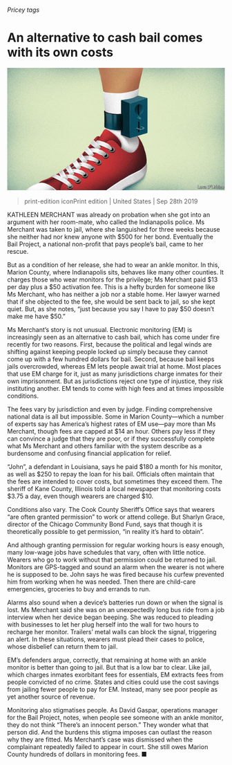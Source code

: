 ###### Pricey tags

# An alternative to cash bail comes with its own costs 

![image](images/20190928_USD002_0.jpg) 

> print-edition iconPrint edition | United States | Sep 28th 2019 

KATHLEEN MERCHANT was already on probation when she got into an argument with her room-mate, who called the Indianapolis police. Ms Merchant was taken to jail, where she languished for three weeks because she neither had nor knew anyone with $500 for her bond. Eventually the Bail Project, a national non-profit that pays people’s bail, came to her rescue. 

But as a condition of her release, she had to wear an ankle monitor. In this, Marion County, where Indianapolis sits, behaves like many other counties. It charges those who wear monitors for the privilege; Ms Merchant paid $13 per day plus a $50 activation fee. This is a hefty burden for someone like Ms Merchant, who has neither a job nor a stable home. Her lawyer warned that if she objected to the fee, she would be sent back to jail, so she kept quiet. But, as she notes, “just because you say I have to pay $50 doesn’t make me have $50.” 

Ms Merchant’s story is not unusual. Electronic monitoring (EM) is increasingly seen as an alternative to cash bail, which has come under fire recently for two reasons. First, because the political and legal winds are shifting against keeping people locked up simply because they cannot come up with a few hundred dollars for bail. Second, because bail keeps jails overcrowded, whereas EM lets people await trial at home. Most places that use EM charge for it, just as many jurisdictions charge inmates for their own imprisonment. But as jurisdictions reject one type of injustice, they risk instituting another. EM tends to come with high fees and at times impossible conditions. 

The fees vary by jurisdiction and even by judge. Finding comprehensive national data is all but impossible. Some in Marion County—which a number of experts say has America’s highest rates of EM use—pay more than Ms Merchant, though fees are capped at $14 an hour. Others pay less if they can convince a judge that they are poor, or if they successfully complete what Ms Merchant and others familiar with the system describe as a burdensome and confusing financial application for relief. 

“John”, a defendant in Louisiana, says he paid $180 a month for his monitor, as well as $250 to repay the loan for his bail. Officials often maintain that the fees are intended to cover costs, but sometimes they exceed them. The sheriff of Kane County, Illinois told a local newspaper that monitoring costs $3.75 a day, even though wearers are charged $10. 

Conditions also vary. The Cook County Sheriff’s Office says that wearers “are often granted permission” to work or attend college. But Sharlyn Grace, director of the Chicago Community Bond Fund, says that though it is theoretically possible to get permission, “in reality it’s hard to obtain”. 

And although granting permission for regular working hours is easy enough, many low-wage jobs have schedules that vary, often with little notice. Wearers who go to work without that permission could be returned to jail. Monitors are GPS-tagged and sound an alarm when the wearer is not where he is supposed to be. John says he was fired because his curfew prevented him from working when he was needed. Then there are child-care emergencies, groceries to buy and errands to run. 

Alarms also sound when a device’s batteries run down or when the signal is lost. Ms Merchant said she was on an unexpectedly long bus ride from a job interview when her device began beeping. She was reduced to pleading with businesses to let her plug herself into the wall for two hours to recharge her monitor. Trailers’ metal walls can block the signal, triggering an alert. In these situations, wearers must plead their cases to police, whose disbelief can return them to jail. 

EM’s defenders argue, correctly, that remaining at home with an ankle monitor is better than going to jail. But that is a low bar to clear. Like jail, which charges inmates exorbitant fees for essentials, EM extracts fees from people convicted of no crime. States and cities could use the cost savings from jailing fewer people to pay for EM. Instead, many see poor people as yet another source of revenue. 

Monitoring also stigmatises people. As David Gaspar, operations manager for the Bail Project, notes, when people see someone with an ankle monitor, they do not think “There’s an innocent person.” They wonder what that person did. And the burdens this stigma imposes can outlast the reason why they are fitted. Ms Merchant’s case was dismissed when the complainant repeatedly failed to appear in court. She still owes Marion County hundreds of dollars in monitoring fees. ■ 

